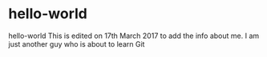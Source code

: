 # hello-world
hello-world
This is edited on 17th March 2017 to add the info about me.
I am just another guy who is about to learn Git

